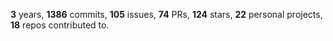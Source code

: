 **3** years, **1386** commits, **105** issues, **74** PRs, **124** stars, **22** personal projects, **18** repos contributed to.
